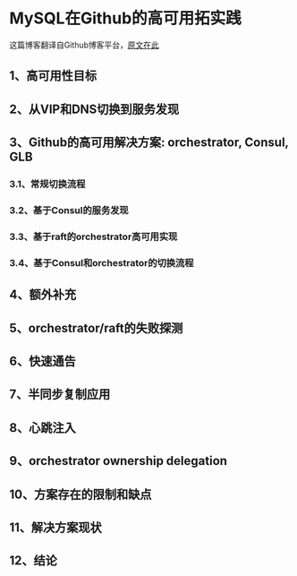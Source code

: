# MySQL在Github的高可用拓实践
这篇博客翻译自Github博客平台，[原文在此](https://github.blog/2018-06-20-mysql-high-availability-at-github/)

## 1、高可用性目标


## 2、从VIP和DNS切换到服务发现

## 3、Github的高可用解决方案: orchestrator, Consul, GLB

### 3.1、常规切换流程

### 3.2、基于Consul的服务发现

### 3.3、基于raft的orchestrator高可用实现

### 3.4、基于Consul和orchestrator的切换流程

## 4、额外补充

## 5、orchestrator/raft的失败探测

## 6、快速通告

## 7、半同步复制应用

## 8、心跳注入

## 9、orchestrator ownership delegation

## 10、方案存在的限制和缺点

## 11、解决方案现状

## 12、结论

